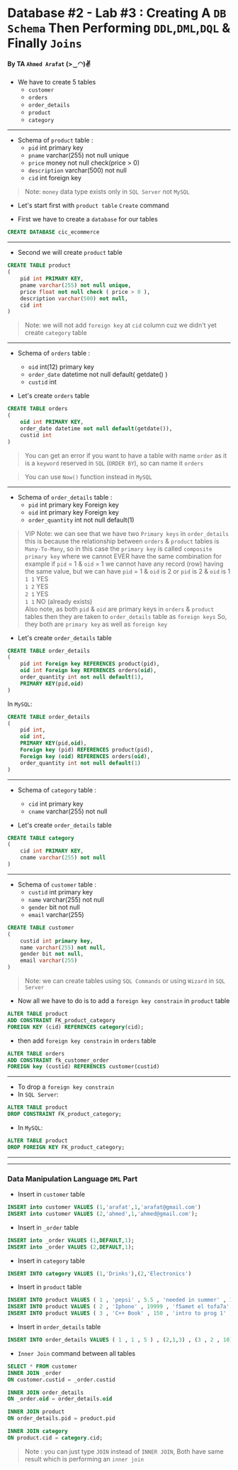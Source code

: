 # Database #2 - Lab #3 : Creating A `DB Schema` Then Performing `DDL`,`DML`,`DQL` & Finally `Joins`
#### By TA `Ahmed Arafat` (>‿◠)✌

- We have to create 5 tables
    - `customer`
    - `orders`
    - `order_details`
    - `product`
    - `category`

<hr>

- Schema of `product` table :
    - `pid` int primary key
    - `pname` varchar(255) not null unique
    - `price` money not null check(price > 0)
    - `description` varchar(500) not null
    - `cid` int foreign key

> Note: `money` data type exists only in `SQL Server` not `MySQL`

- Let's start first with `product table` `Create` command


- First we have to create a `database` for our tables
````SQL
CREATE DATABASE cic_ecommerce
````
<hr>

- Second we will create `product` table
````SQL
CREATE TABLE product
(
    pid int PRIMARY KEY,
    pname varchar(255) not null unique,
    price float not null check ( price > 0 ),
    description varchar(500) not null,
    cid int 
)
````
> Note: we will not add `foreign key` at `cid` column cuz we didn't yet create `category` table

<hr>

- Schema of `orders` table :
    - `oid` int(12) primary key
    - `order_date` datetime not null default( getdate() )
    - `custid` int


- Let's create `orders` table
````SQL
CREATE TABLE orders
(
    oid int PRIMARY KEY,
    order_date datetime not null default(getdate()),
    custid int
)
````
> You can get an error if you want to have a table with name `order`
as it is a `keyword` reserved in `SQL` (`ORDER BY`), so can name it `orders`

> You can use `Now()` function instead in `MySQL`
<hr>

- Schema of `order_details` table :
    - `pid` int primary key Foreign key
    - `oid` int primary key Foreign key
    - `order_quantity` int not null default(1)

> VIP Note: we can see that we have two `Primary keys` in `order_details`
this is because the relationship between `orders` & `product` tables is
`Many-To-Many`, so in this case the `primary key` is called `composite primary key`
where we cannot EVER have the same combination for example if `pid` = 1 & `oid` = 1
we cannot have any record (row) having the same value, but we can have `pid` = 1 & `oid` is 2
or `pid` is 2 & `oid` is 1  <br>
`1 1` YES <br>
`1 2` YES <br>
`2 1` YES <br>
`1 1` NO (already exists) <br>
Also note, as both `pid` & `oid` are primary keys in `orders` & `product` tables then
they are taken to `order_details` table as `foreign keys`
So, they both are `primary key` as well as `foreign key`

- Let's create `order_details` table
````SQL
CREATE TABLE order_details
(
    pid int Foreign key REFERENCES product(pid),
    oid int Foreign key REFERENCES orders(oid),
    order_quantity int not null default(1),
    PRIMARY KEY(pid,oid)
)
````

In `MySQL`:
````SQL
CREATE TABLE order_details
(
    pid int,
    oid int,
    PRIMARY KEY(pid,oid),
    Foreign key (pid) REFERENCES product(pid),
    Foreign key (oid) REFERENCES orders(oid),
    order_quantity int not null default(1)
)
````
<hr>

- Schema of `category` table :
    - `cid` int primary key
    - `cname` varchar(255) not null

- Let's create `order_details` table
````SQL
CREATE TABLE category
(
    cid int PRIMARY KEY,
    cname varchar(255) not null
)
````
<hr>

- Schema of `customer` table :
    - `custid` int primary key
    - `name` varchar(255) not null
    - `gender` bit not null
    - `email` varchar(255)

````SQL
CREATE TABLE customer
(
    custid int primary key,
    name varchar(255) not null,
    gender bit not null,
    email varchar(255)
)
````

> Note: we can create tables using `SQL Commands` or using `Wizard` in `SQL Server`

- Now all we have to do is to add a `foreign key constrain` in `product` table

````SQL
ALTER TABLE product
ADD CONSTRAINT FK_product_category
FOREIGN KEY (cid) REFERENCES category(cid);
````

- then add `foreign key constrain` in `orders` table
````SQL
ALTER TABLE orders
ADD CONSTRAINT fk_customer_order
FOREIGN key (custid) REFERENCES customer(custid)
````

<hr>

- To drop a `foreign key constrain`
- In `SQL Server`:
````SQL
ALTER TABLE product
DROP CONSTRAINT FK_product_category;
````

-  In `MySQL`:
````SQL
ALTER TABLE product
DROP FOREIGN KEY FK_product_category;
````

<hr>
<hr>


### Data Manipulation Language `DML` Part

- Insert in `customer` table
````SQL
INSERT into customer VALUES (1,'arafat',1,'arafat@gmail.com')
INSERT into customer VALUES (2,'ahmed',1,'ahmed@gmail.com');
````

- Insert in `_order` table
````SQL
INSERT into _order VALUES (1,DEFAULT,1);    
INSERT into _order VALUES (2,DEFAULT,1);    
````


- Insert in `category` table
````SQL
INSERT INTO category VALUES (1,'Drinks'),(2,'Electronics')
````

- Insert in `product` table
````SQL
INSERT INTO product VALUES ( 1 , 'pepsi' , 5.5 , 'needed in summer' , 1 )
INSERT INTO product VALUES ( 2 , 'Iphone' , 19999 , 'f5amet el tofa7a' , 2);
INSERT INTO product VALUES ( 3 , 'C++ Book' , 150 , 'intro to prog 1' , null);
````

- Insert in `order_details` table
````SQL
INSERT INTO order_details VALUES ( 1 , 1 , 5 ) , (2,1,3) , (3 , 2 , 10)
````

- `Inner Join` command between all tables
````SQL
SELECT * FROM customer
INNER JOIN _order
ON customer.custid = _order.custid

INNER JOIN order_details
ON _order.oid = order_details.oid

INNER JOIN product
ON order_details.pid = product.pid

INNER JOIN category
ON product.cid = category.cid;
````
> Note : you can just type `JOIN` instead of `INNER JOIN`, Both have same
result which is performing an `inner join`
